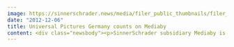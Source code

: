 ```yaml
---
image: https://sinnerschrader.news/media/filer_public_thumbnails/filer_public/6d/83/6d83ed5f-3138-44de-a898-6cb921ea624c/universial_pictures.jpg__480x288_q85_crop_subsampling-2_upscale.jpg
date: "2012-12-06"
title: Universal Pictures Germany counts on Mediaby
content: <div class="newsbody"><p>SinnerSchrader subsidiary Mediaby is carrying out Germany-wide online media campaigns for Universal Pictures Germany. Mediaby is responsible for target group and market analysis based strategic planning, concept development and implementation for Universal Pictures Germany’s home entertainment releases from movie classics to new release blockbusters on Blu-ray. Universal chose Mediaby for this project due to their target group and film oriented approach&#58; As part of the analysis phase, all films will be screened by employees and additional social media analysis will be conducted in order to locate further communicative touch points.</p><p>Mediaby has begun by providing intelligent and efficient display advertising for the films "Battleship" and "Jaws". Approximately five releases are to be produced each month. Aim of this brand-response oriented campaign management is to mobilize awareness among target groups and promote purchase. Moving images play an essential role in general campaign planning. For the detailed planning phase, Mediaby will place special focus on carefully selected ad placement, as well as innovative formats and presentation in order to best represent each title and genre. Mediaby will make use of the NSEVEN ad server system for campaign delivery, a system whose high-performance streaming component meets the needs of branded engagement campaigns.</p><p>Example&#58;<br/><a href="http&#58;//demos.vibrantmedia.com/demos/verticals/DE/sales/AdBarDemo/index.html?page=battleship" target="_blank">VIBRANT ADBAR demo with integrated film</a></p></div>
---
```


